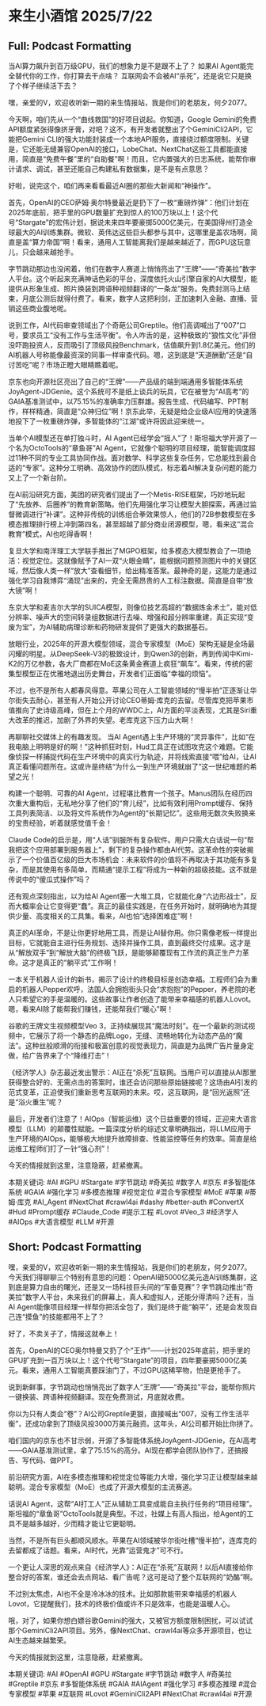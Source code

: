 # 来生小酒馆 2025/7/22

## Full: Podcast Formatting 

当AI算力飙升到百万级GPU，我们的想象力是不是跟不上了？
如果AI Agent能完全替代你的工作，你打算去干点啥？
互联网会不会被AI“杀死”，还是说它只是换了个样子继续活下去？

嘿，亲爱的V，欢迎收听新一期的来生情报站，我是你们的老朋友，何夕2077。

今天啊，咱们先从一个“曲线救国”的好项目说起。你知道，Google Gemini的免费API额度紧张得像挤牙膏，对吧？这不，有开发者就整出了个GeminiCli2API，它能把Gemini CLI的强大功能封装成一个本地API服务，直接绕过额度限制。关键是，它还能无缝兼容OpenAI的接口，LobeChat、NextChat这些工具都能直接用，简直是“免费午餐”里的“自助餐”啊！而且，它内置强大的日志系统，能帮你审计请求、调试，甚至还能自己构建私有数据集，是不是有点意思？

好啦，说完这个，咱们再来看看最近AI圈的那些大新闻和“神操作”。

首先，OpenAI的CEO萨姆·奥尔特曼最近是扔下了一枚“重磅炸弹”：他们计划在2025年底前，把手里的GPU数量扩充到惊人的100万块以上！这个代号“Stargate”的宏伟计划，据说未来四年要豪掷5000亿美元，在美国得州打造全球最大的AI训练集群。微软、英伟达这些巨头都参与其中，这哪里是盖农场啊，简直是盖“算力帝国”啊！看来，通用人工智能离我们是越来越近了，而GPU这玩意儿，只会越来越抢手。

字节跳动那边也没闲着，他们在数字人赛道上悄悄亮出了“王牌”——“奇美拉”数字人平台。这个听起来充满神话色彩的平台，深度依托火山引擎自家的AI大模型，能提供从形象生成、照片换装到跨语种视频翻译的“一条龙”服务。免费封测马上结束，月底公测后就得付费了。看来，数字人这把利剑，正加速刺入金融、直播、营销这些商业腹地呢。

说到工作，AI代码审查领域出了个奇葩公司Greptile。他们高调喊出了“007”口号，要求员工“没有工作与生活平衡”。令人咋舌的是，这种极致的“狼性文化”非但没吓跑投资人，反而吸引了顶级风投Benchmark，估值飙升到1.8亿美元。他们的AI机器人号称能像最资深的同事一样审查代码。嗯，这到底是“天道酬勤”还是“自讨苦吃”呢？市场正瞪大眼睛瞧着呢。

京东也向开源社区亮出了自己的“王牌”——产品级的端到端通用多智能体系统JoyAgent-JDGenie。这个系统可不是纸上谈兵的玩具，它在被誉为“AI高考”的GAIA基准测试中，以75.15%的准确率力压群雄。报告生成、代码编写、PPT制作，样样精通，简直是“众神归位”啊！京东此举，无疑是给企业级AI应用的快速落地投下了一枚重磅炸弹，多智能体的“江湖”或许将因此迎来统一。

当单个AI模型还在单打独斗时，AI Agent已经学会“摇人”了！斯坦福大学开源了一个名为OctoTools的“章鱼哥”AI Agent，它就像个聪明的项目经理，能智能调度超过11种不同的专业工具协同作战。面对数学、科学这些复杂任务，它总能找到最合适的“专家”。这种分工明确、高效协作的团队模式，标志着AI解决复杂问题的能力又上了一个新台阶。

在AI前沿研究方面，美团的研究者们提出了一个Metis-RISE框架，巧妙地玩起了“先放养、后圈养”的教育新策略。他们先用强化学习让模型大胆探索，再通过监督微调进行“补课”。这种非传统的训练组合拳效果惊人，他们的72B参数模型在多模态推理排行榜上冲到第四名，甚至超越了部分商业闭源模型，嗯，看来这“混合教育”模式，AI也吃得香啊！

复旦大学和南洋理工大学联手推出了MGPO框架，给多模态大模型教会了一项绝活：视觉定位。这就像赋予了AI一双“火眼金睛”，能根据问题预测图片中的关键区域，然后像人类一样“放大”查看细节，给出精准答案。最神奇的是，这能力是通过强化学习自我博弈“涌现”出来的，完全无需昂贵的人工标注数据。简直是自带“放大镜”啊！

东京大学和麦吉尔大学的SUICA模型，则像位技艺高超的“数据炼金术士”，能对低分辨率、噪声大的空间转录组数据进行去噪、增强和超分辨率重建，真正实现“变废为宝”，为AI辅助病理诊断和药物研发提供了更强大的数据基石。

放眼行业，2025年的开源大模型领域，混合专家模型（MoE）架构无疑是全场最闪耀的明星。从DeepSeek-V3的极致设计，到Qwen3的创新，再到传闻中Kimi-K2的万亿参数，各大厂商都在MoE这条黄金赛道上疯狂“飙车”。看来，传统的密集型模型正在优雅地退出历史舞台，开发者们正面临“幸福的烦恼”。

不过，也不是所有人都春风得意。苹果公司在人工智能领域的“慢半拍”正逐渐让华尔街失去耐心，甚至有人开始公开讨论CEO蒂姆·库克的去留。尽管库克把苹果市值推向了史诗级高峰，但在上个月的WWDC上，AI方面的平淡表现，尤其是Siri重大改革的推迟，加剧了外界的失望。老库克这下压力山大啊！

再聊聊社交媒体上的有趣发现。
当AI Agent遇上生产环境的“灵异事件”，比如“在我电脑上明明是好的啊！”这种抓狂时刻，Hud工具正在试图攻克这个难题。它能像侦探一样捕捉代码在生产环境中的真实行为轨迹，并将线索直接“喂”给AI，让AI真正看懂问题所在。这或许是终结“为什么一到生产环境就崩了”这一世纪难题的希望之光！

构建一个聪明、可靠的AI Agent，过程堪比教育一个孩子。Manus团队在经历四次重大重构后，无私地分享了他们的“育儿经”，比如有效利用Prompt缓存、保持工具列表简洁、以及将文件系统作为Agent的“长期记忆”。这些用无数次失败换来的宝贵经验，听着就感觉值千金！

Claude Code的启示是，用“人话”驯服所有复杂软件。用户只需大白话说一句“帮我把这个应用部署到服务器上”，剩下的复杂操作都由AI代劳。这革命性的突破揭示了一个价值百亿级的巨大市场机会：未来软件的价值将不再取决于其功能有多复杂，而是其使用有多简单，而精通“提示工程”将成为一种新的超级技能。这不就是传说中的“傻瓜式操作”吗？

还有观点深刻指出，以为给AI Agent塞一大堆工具，它就能化身“六边形战士”，反而大概率会让它变得更“蠢”。真正的最佳实践是，在任务开始时，就明确地为其提供少量、高度相关的工具集。看来，AI也怕“选择困难症”啊！

真正的AI革命，不是让你更好地用工具，而是让AI替你用。你只需像老板一样提出目标，它就能自主进行任务规划、选择并操作工具，直到最终交付成果。这才是从“解放双手”到“解放大脑”的终极飞跃，是能够颠覆现有工作流的真正生产力革命。这才是真正的“躺平式”工作啊！

一本关于机器人设计的新书，揭示了设计的终极目标是创造幸福。工程师们会为重启的机器人Pepper欢呼，法国人会拥抱街头只会“求抱抱”的Pepper，养老院的老人只希望它的手是温暖的。这些故事让作者创造了能带来幸福感的机器人Lovot。嗯，看来AI除了能帮我们赚钱，还能帮我们“暖心”啊！

谷歌的王牌文生视频模型Veo 3，正持续展现其“魔法时刻”。在一个最新的测试视频中，它展示了将一个静态的品牌Logo，无缝、流畅地转化为动态产品的“魔法”。这种丝般顺滑的衔接和极富创意的视觉表现力，简直是为品牌广告片量身定做，给广告界来了个“降维打击”！

《经济学人》杂志最近发出警示：AI正在“杀死”互联网。当用户可以直接从AI那里获得整合好的、无需点击的答案时，谁还会访问那些原始链接呢？这场由AI引发的范式变革，正迫使我们重新思考互联网的未来。哎，这互联网，是“回光返照”还是“浴火重生”呢？

最后，开发者们注意了！AIOps（智能运维）这个日益重要的领域，正迎来大语言模型（LLM）的颠覆性赋能。一篇深度分析的综述文章明确指出，将LLM应用于生产环境的AIOps，能够极大地提升故障排查、性能监控等任务的效率。简直是给运维工程师们打了一针“强心剂”！

今天的情报就到这里，注意隐蔽，赶紧撤离。

本期关键词:
#AI
#GPU
#Stargate
#字节跳动
#奇美拉
#数字人
#京东
#多智能体系统
#GAIA
#强化学习
#多模态推理
#视觉定位
#混合专家模型
#MoE
#苹果
#蒂姆·库克
#AI_Agent
#NextChat
#crawl4ai
#dashy
#better-auth
#ConvertX
#Hud
#Prompt缓存
#Claude_Code
#提示工程
#Lovot
#Veo_3
#经济学人
#AIOps
#大语言模型
#LLM
#开源

## Short: Podcast Formatting 

嘿，亲爱的V，欢迎收听新一期的来生情报站，我是你们的老朋友，何夕2077。今天我们得聊聊三个特别有意思的问题：OpenAI砸5000亿美元造AI训练集群，这到底是算力自由的曙光，还是又一场科技巨头间的“军备竞赛”？字节跳动推出“奇美拉”数字人平台，未来我们的屏幕上，真人和虚拟人，还能分得清吗？还有，当AI Agent能像项目经理一样帮你把活全包了，我们是终于能“躺平”，还是会发现自己连“摸鱼”的技能都用不上了？

好了，不卖关子了，情报这就奉上！

首先，OpenAI的CEO奥尔特曼又扔了个“王炸”——计划2025年底前，把手里的GPU扩充到一百万块以上！这个代号“Stargate”的项目，四年要豪掷5000亿美元。看来，通用人工智能真要踩油门了，不过GPU这稀罕物，怕是更抢手了。

说到新鲜事，字节跳动也悄悄亮出了数字人“王牌”——“奇美拉”平台，能帮你照片一键换装、跨语种视频翻译。现在免费测试，月底就收费。

你以为只有人类会“卷”？AI公司Greptile更狠，直接喊出“007，没有工作生活平衡”，还成功拿到了顶级风投3000万美元融资。这年头，AI公司都开始比你拼了。

咱们国内的京东也不甘示弱，开源了多智能体系统JoyAgent-JDGenie，在AI高考——GAIA基准测试里，拿了75.15%的高分。AI现在都学会团队协作了，还搞报告、写代码、做PPT。

前沿研究方面，AI在多模态推理和视觉定位等能力大增，强化学习正让模型越来越聪明。混合专家模型（MoE）也成了开源大模型的主流赛道。

话说AI Agent，这帮“AI打工人”正从辅助工具变成能自主执行任务的“项目经理”。斯坦福的“章鱼哥”OctoTools就是典型。不过，社媒上有高人指出，给Agent的工具不是越多越好，少而精才能让它更聪明。

当然，不是所有巨头都顺风顺水。苹果在AI领域被华尔街吐槽“慢半拍”，连库克的去留都成了话题。看来，AI时代，光靠“运营鬼才”可不行。

一个更让人深思的观点来自《经济学人》：AI正在“杀死”互联网！以后AI直接给你整合好的答案，谁还会去点网站、看广告呢？这可是动了整个互联网的“奶酪”啊。

不过别太焦虑，AI也不全是冷冰冰的技术。比如那款能带来幸福感的机器人Lovot，它提醒我们，技术的终极价值或许不只是效率，也能是温暖人心。

哦，对了，如果你想白嫖谷歌Gemini的强大，又被官方额度限制困扰，可以试试那个GeminiCli2API项目。另外，像NextChat、crawl4ai等众多开源项目，也让AI生态越来越繁荣。

今天的情报就到这里，注意隐蔽，赶紧撤离。

本期关键词:
#AI #OpenAI #GPU #Stargate #字节跳动 #数字人 #奇美拉 #Greptile #京东 #多智能体系统 #GAIA #AIAgent #强化学习 #多模态推理 #混合专家模型 #苹果 #互联网 #Lovot #GeminiCli2API #NextChat #crawl4ai #开源